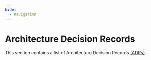 ```yaml
---
hide:
  - navigation
---
```


# Architecture Decision Records

This section contains a list of Architecture Decision Records [(ADRs)](https://cognitect.com/blog/2011/11/15/documenting-architecture-decisions).